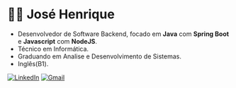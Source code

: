 # 🐱‍👓 José Henrique

  - Desenvolvedor de Software Backend, focado em **Java** com **Spring Boot** e **Javascript** com **NodeJS**.
  - Técnico em Informática. 
  - Graduando em Analise e Desenvolvimento de Sistemas.
  - Inglês(B1).

[![LinkedIn](https://img.shields.io/badge/Linkedin-0077B5?style=for-the-badge&logo=linkedin&logoColor=white)](https://www.linkedin.com/in/josehenriquepg/) [![Gmail](https://img.shields.io/badge/Gmail-D14836?style=for-the-badge&logo=gmail&logoColor=white&link=mailto:josehenriquepgomes@gmail.com)](mailto:josehenriquepgomes@gmail.com)
